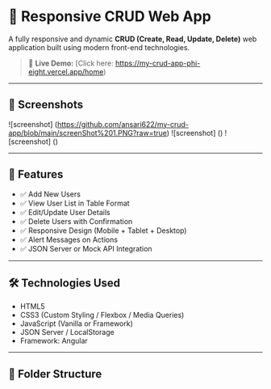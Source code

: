 # 🧩 Responsive CRUD Web App

A fully responsive and dynamic **CRUD (Create, Read, Update, Delete)** web application built using modern front-end technologies.

> 🔗 **Live Demo:** [Click here: https://my-crud-app-phi-eight.vercel.app/home)

---

## 📸 Screenshots

![screenshot] (https://github.com/ansari622/my-crud-app/blob/main/screenShot%201.PNG?raw=true)
![screenshot] ()
![screenshot] ()

---

## 🚀 Features

- ✅ Add New Users
- ✅ View User List in Table Format
- ✅ Edit/Update User Details
- ✅ Delete Users with Confirmation
- ✅ Responsive Design (Mobile + Tablet + Desktop)
- ✅ Alert Messages on Actions 
- ✅ JSON Server or Mock API Integration

---

## 🛠️ Technologies Used

- HTML5
- CSS3 (Custom Styling / Flexbox / Media Queries)
- JavaScript (Vanilla or Framework)
- JSON Server / LocalStorage
- Framework:  Angular

---

## 📁 Folder Structure

